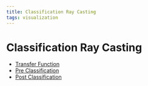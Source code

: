 ```yaml
---
title: Classification Ray Casting
tags: visualization
---
```


# Classification Ray Casting
- [Transfer Function](Transfer%20Function.md)
- [Pre Classification](Pre%20Classification.md)
- [Post Classification](Post%20Classification.md)


































































































